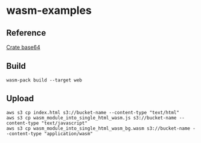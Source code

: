# wasm-examples

## Reference
[Crate base64](https://docs.rs/base64/latest/base64/index.html)

## Build
```
wasm-pack build --target web
```

## Upload
```
aws s3 cp index.html s3://bucket-name --content-type "text/html"
aws s3 cp wasm_module_into_single_html_wasm.js s3://bucket-name --content-type "text/javascript"
aws s3 cp wasm_module_into_single_html_wasm_bg.wasm s3://bucket-name --content-type "application/wasm"
```
